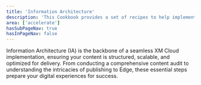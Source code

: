 ```yaml
---
title: 'Information Architecture'
description: 'This Cookbook provides a set of recipes to help implementing XM Cloud through setup, configuration and implemenation.'
area: ['accelerate']
hasSubPageNav: true
hasInPageNav: false
---
```


Information Architecture (IA) is the backbone of a seamless XM Cloud implementation, ensuring your content is structured, scalable, and optimized for delivery. From conducting a comprehensive content audit to understanding the intricacies of publishing to Edge, these essential steps prepare your digital experiences for success. 